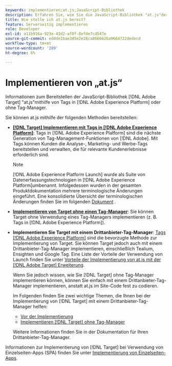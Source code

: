 ```yaml
---
keywords: implementieren;at.js;JavaScript-Bibliothek
description: Erfahren Sie, wie Sie die JavaScript-Bibliothek "at.js"der Adobe [!DNL Target] at.js mithilfe von Tags in Adobe Experience Platform oder ohne Tag-Manager bereitstellen.
title: Wie stelle ich at.js bereit?
feature: Serverseitig implementieren
role: Developer
exl-id: a11b916a-923e-43d2-af0f-8efde7cd547e
source-git-commit: eddde1bae345e2e28ca866662ba9664722dedecd
workflow-type: tm+mt
source-wordcount: '289'
ht-degree: 6%

---
```


# Implementieren von „at.js“

Informationen zum Bereitstellen der JavaScript-Bibliothek [!DNL Adobe Target] &quot;at.js&quot;mithilfe von Tags in [!DNL Adobe Experience Platform] oder ohne Tag-Manager.

Sie können at.js mithilfe der folgenden Methoden bereitstellen:

* **[ [!DNL Target] Implementieren mit Tags in [!DNL Adobe Experience Platform]](/help/c-implementing-target/c-implementing-target-for-client-side-web/how-to-deployatjs/cmp-implementing-target-using-adobe-launch.md)**: Tags in  [!DNL Adobe Experience Platform] sind die nächste Generation von Tag-Management-Funktionen von  [!DNL Adobe]. Mit Tags können Kunden die Analyse-, Marketing- und Werbe-Tags bereitstellen und verwalten, die für relevante Kundenerlebnisse erforderlich sind.

   >[!NOTE]
   >
   >[!DNL Adobe Experience Platform Launch] wurde als Suite von Datenerfassungstechnologien in  [!DNL Adobe Experience Platform]umbenannt. Infolgedessen wurden in der gesamten Produktdokumentation mehrere terminologische Änderungen eingeführt. Eine konsolidierte Übersicht der terminologischen Änderungen finden Sie im folgenden [Dokument](https://experienceleague.adobe.com/docs/experience-platform/tags/term-updates.html?lang=en) .

* **[Implementieren von Target ohne einen Tag-Manager](/help/c-implementing-target/c-implementing-target-for-client-side-web/how-to-deployatjs/implementing-target-without-a-tag-manager.md)**: Sie können Target ohne Verwendung eines Tag-Managers implementieren (z. B. Tags in  [!DNL Adobe Experience Platform]).
* **Implementieren Sie Target mit einem Drittanbieter-Tag-Manager**:  [Tags  [!DNL Adobe Experience Platform]](/help/c-implementing-target/c-implementing-target-for-client-side-web/how-to-deployatjs/cmp-implementing-target-using-adobe-launch.md) sind die bevorzugte Methode zur Implementierung von Target. Sie können Target jedoch auch mit einem Drittanbieter-Tag-Manager implementieren, einschließlich Tealium, Ensighten und Google Tag. Eine Liste der Vorteile der Verwendung von Launch finden Sie unter [Vorteile der Implementierung von at.js mit der  [!DNL Adobe Target] Erweiterung](/help/c-implementing-target/c-implementing-target-for-client-side-web/how-to-deployatjs/cmp-implementing-target-using-adobe-launch.md#section_48B3F938B6F8491DAF798E0DB54EF304).

   Wenn Sie jedoch wissen, wie Sie [!DNL Target] ohne Tag-Manager implementieren können, können Sie einfach mit einem Drittanbieter-Tag-Manager implementieren, anstatt at.js im Site-Code fest zu codieren.

   Im Folgenden finden Sie zwei wichtige Themen, die Ihnen bei der Implementierung von [!DNL Target] mit einem Drittanbieter-Tag-Manager helfen:

   * [Vor der Implementierung](/help/c-implementing-target/c-considerations-before-you-implement-target/considerations-before-you-implement-target.md)
   * [Implementieren [!DNL Target] ohne Tag-Manager](/help/c-implementing-target/c-implementing-target-for-client-side-web/how-to-deployatjs/implementing-target-without-a-tag-manager.md)

   Weitere Informationen finden Sie in der Dokumentation für Ihren Drittanbieter-Tag-Manager.

Informationen zur Implementierung von [!DNL Target] bei Verwendung von Einzelseiten-Apps (SPA) finden Sie unter [Implementierung von Einzelseiten-Apps](/help/c-implementing-target/c-implementing-target-for-client-side-web/how-to-deployatjs/target-atjs-single-page-application.md).
